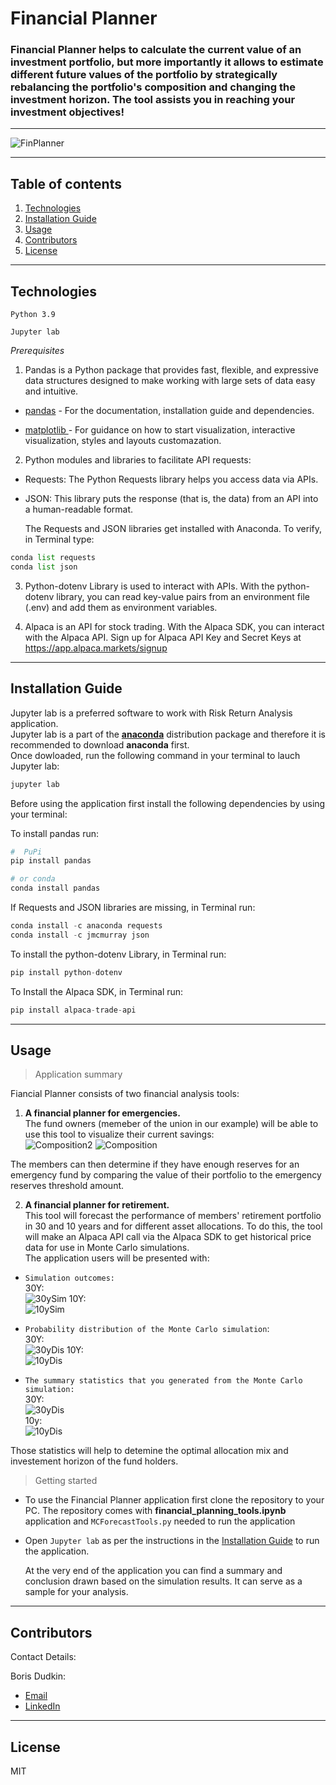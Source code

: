 # Financial Planner

### Financial Planner helps to calculate the current value of an investment portfolio, but more importantly it allows to estimate different future values of the portfolio by strategically rebalancing the portfolio's composition and changing the investment horizon. The tool assists you in reaching your investment objectives!

---

![FinPlanner](images/Fin_plan.jpg)

---

## Table of contents

1. [Technologies](#technologies)
2. [Installation Guide](#installation-guide)
3. [Usage](#usage)
4. [Contributors](#contributors)
5. [License](#license)

---

## Technologies

`Python 3.9`

`Jupyter lab`

_Prerequisites_

1. Pandas is a Python package that provides fast, flexible, and expressive data structures designed to make working with large sets of data easy and intuitive.

- [pandas](https://github.com/pandas-dev/pandas) - For the documentation, installation guide and dependencies.

- [matplotlib ](https://matplotlib.org/) - For guidance on how to start visualization, interactive visualization, styles and layouts customazation.

2. Python modules and libraries to facilitate API requests:

- Requests: The Python Requests library helps you access data via APIs.

- JSON: This library puts the response (that is, the data) from an API into a human-readable format.

  The Requests and JSON libraries get installed with Anaconda. To verify, in Terminal type:

```python
conda list requests
conda list json
```

3. Python-dotenv Library is used to interact with APIs. With the python-dotenv library, you can read key-value pairs from an environment file (.env) and add them as environment variables.

4. Alpaca is an API for stock trading. With the Alpaca SDK, you can interact with the Alpaca API. Sign up for Alpaca API Key and Secret Keys at https://app.alpaca.markets/signup

---

## Installation Guide

Jupyter lab is a preferred software to work with Risk Return Analysis application.<br/> Jupyter lab is a part of the **[anaconda](https://www.anaconda.com/)** distribution package and therefore it is recommended to download **anaconda** first.<br/> Once dowloaded, run the following command in your terminal to lauch Jupyter lab:

```python
jupyter lab
```

Before using the application first install the following dependencies by using your terminal:

To install pandas run:

```python
#  PuPi
pip install pandas
```

```python
# or conda
conda install pandas
```

If Requests and JSON libraries are missing, in Terminal run:

```python
conda install -c anaconda requests
conda install -c jmcmurray json
```

To install the python-dotenv Library, in Terminal run:

```python
pip install python-dotenv
```

To Install the Alpaca SDK, in Terminal run:

```python
pip install alpaca-trade-api
```

---

## Usage

> Application summary<br/>

Fiancial Planner consists of two financial analysis tools:

1. **A financial planner for emergencies.**<br/>The fund owners (memeber of the union in our example) will be able to use this tool to visualize their current savings:<br/>
   ![Composition2](images/Portf_comp.PNG)
   ![Composition](images/Composition.PNG)

The members can then determine if they have enough reserves for an emergency fund by comparing the value of their portfolio to the emergency reserves threshold amount.

2. **A financial planner for retirement.** <br/>This tool will forecast the performance of members' retirement portfolio in 30 and 10 years and for different asset allocations. To do this, the tool will make an Alpaca API call via the Alpaca SDK to get historical price data for use in Monte Carlo simulations. <br/> The application users will be presented with:

- `Simulation outcomes:`<br/>
  30Y:<br/>
  ![30ySim](images/MC_30year_sim_plot.png)
  10Y:<br/>
  ![10ySim](images/MC_10year_sim_plot.png)

- `Probability distribution of the Monte Carlo simulation`:<br/>
  30Y:<br/>
  ![30yDis](images/MC_30year_dist_plot.png)
  10Y:<br/>
  ![10yDis](images/MC_10year_dist_plot.png)

- `The summary statistics that you generated from the Monte Carlo simulation:`<br/>
  30Y:<br/>
  ![30yDis](images/30y_Stats.PNG)<br/>
  10y:<br/>
  ![10yDis](images/10y_Stats.PNG)
  <br/>

Those statistics will help to detemine the optimal allocation mix and investement horizon of the fund holders.

> Getting started<br/>

- To use the Financial Planner application first clone the repository to your PC. The repository comes with **financial_planning_tools.ipynb** application and `MCForecastTools.py` needed to run the application <br/>
- Open `Jupyter lab` as per the instructions in the [Installation Guide](#installation-guide) to run the application.<br/>

  At the very end of the application you can find a summary and conclusion drawn based on the simulation results. It can serve as a sample for your analysis.

---

## Contributors

Contact Details:

Boris Dudkin:

- [Email](boris.dudkin@gmail.com)
- [LinkedIn](www.linkedin.com/in/Boris-Dudkin)

---

## License

MIT
